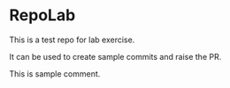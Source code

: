 # RepoLab

This is a test repo for lab exercise. 

It can be used to create sample commits and raise the PR.

This is sample comment.
